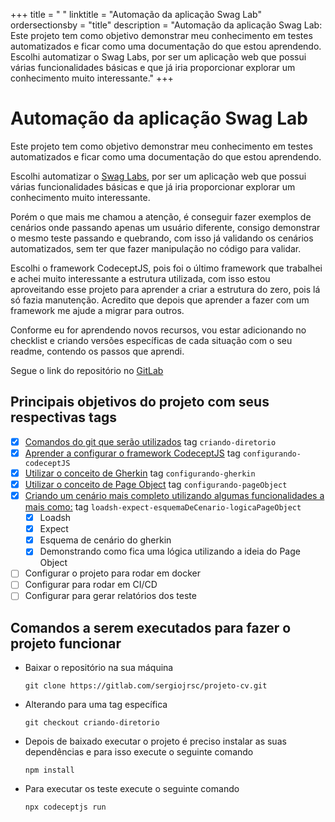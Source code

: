 +++
title = " "
linktitle = "Automação da aplicação Swag Lab"
ordersectionsby = "title"
description = "Automação da aplicação Swag Lab: Este projeto tem como objetivo demonstrar meu conhecimento em testes automatizados e ficar como uma documentação do que estou aprendendo. Escolhi automatizar o Swag Labs, por ser um aplicação web que possui várias funcionalidades básicas e que já iria proporcionar explorar um conhecimento muito interessante."
+++

# Automação da aplicação Swag Lab
Este projeto tem como objetivo demonstrar meu conhecimento em testes automatizados e ficar como uma documentação do que estou aprendendo.

Escolhi automatizar o [Swag Labs](https://www.saucedemo.com/v1/index.html), por ser um aplicação web que possui várias funcionalidades básicas e que já iria proporcionar explorar um conhecimento muito interessante.

Porém o que mais me chamou a atenção, é conseguir fazer exemplos de cenários onde passando apenas um usuário diferente, consigo demonstrar o mesmo teste passando e quebrando, com isso já validando os cenários automatizados, sem ter que fazer manipulação no código para validar.

Escolhi o framework CodeceptJS, pois foi o último framework que trabalhei e achei muito interessante a estrutura utilizada, com isso estou aproveitando esse projeto para aprender a criar a estrutura do zero, pois lá só fazia manutenção. Acredito que depois que aprender a fazer com um framework me ajude a migrar para outros.

Conforme eu for aprendendo novos recursos, vou estar adicionando no checklist e criando versões específicas de cada situação com o seu readme, contendo os passos que aprendi.

Segue o link do repositório no [GitLab <i class='fab fa-gitlab'></i> ](https://gitlab.com/sergiojrsc/projeto-cv)


## Principais objetivos do projeto com seus respectivas tags
- [X] [Comandos do git que serão utilizados](./git.md) tag `criando-diretorio`
- [X] [Aprender a configurar o framework CodeceptJS](./codeceptjs.md) tag `configurando-codeceptJS`
- [X] [Utilizar o conceito de Gherkin](./gherkin.md) tag `configurando-gherkin`
- [x] [Utilizar o conceito de Page Object](./pageObject.md) tag `configurando-pageObject`
- [X] [Criando um cenário mais completo utilizando algumas funcionalidades a mais como:](./cenariosMaisComplexo.md) tag `loadsh-expect-esquemaDeCenario-logicaPageObject`
  - [X] Loadsh
  - [X] Expect
  - [x] Esquema de cenário do gherkin
  - [X] Demonstrando como fica uma lógica utilizando a ideia do Page Object
- [ ] Configurar o projeto para rodar em docker
- [ ] Configurar para rodar em CI/CD
- [ ] Configurar para gerar relatórios dos teste

## Comandos a serem executados para fazer o projeto funcionar

* Baixar o repositório na sua máquina
  ```
  git clone https://gitlab.com/sergiojrsc/projeto-cv.git
  ```

* Alterando para uma tag específica
  ```
  git checkout criando-diretorio
  ```
* Depois de baixado executar o projeto é preciso instalar as suas dependências e para isso execute o seguinte comando
  ```
  npm install
  ```
* Para executar os teste execute o seguinte comando
  ```
  npx codeceptjs run
  ```
